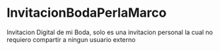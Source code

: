 # InvitacionBodaPerlaMarco
Invitacion Digital de mi Boda, solo es una invitacion personal la cual no requiero compartir a ningun usuario externo
